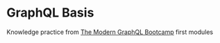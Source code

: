 # GraphQL Basis 

Knowledge practice from [The Modern GraphQL Bootcamp](https://www.udemy.com/course/graphql-bootcamp/learn/lecture/11838206#overview) first modules 
